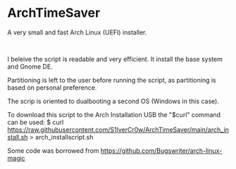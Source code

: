 # ArchTimeSaver
A very small and fast Arch Linux (UEFI) installer.
<pre>

</pre>
I beleive the script is readable and very efficient. 
It install the base system and Gnome DE.

Partitioning is left to the user before running the script,
as partitioning is based on personal preference.

The scrip is oriented to dualbooting a second OS (Windows in this case).

To download this script to the Arch Installation USB the "$curl" command can be used:
$ curl https://raw.githubusercontent.com/S1lverCr0w/ArchTimeSaver/main/arch_install.sh > arch_installscript.sh 


Some code was borrowed from 
https://github.com/Bugswriter/arch-linux-magic
